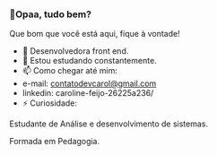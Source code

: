 ###  👋Opaa, tudo bem?
Que bom que você está aqui, fique à vontade!

- 🔭 Desenvolvedora front end.
- 🌱 Estou estudando constantemente.
- 📫 Como chegar até mim:
-   e-mail: contatodevcarol@gmail.com
-   linkedin: caroline-feijo-26225a236/
- ⚡ Curiosidade:
<p>Estudante de Análise e desenvolvimento de sistemas.</p>
<p>Formada em Pedagogia.</p>
